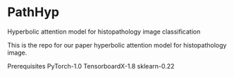 # PathHyp
Hyperbolic attention model for histopathology image classification

This is the repo for our paper hyperbolic attention model for histopathology image.

Prerequisites
PyTorch-1.0
TensorboardX-1.8
sklearn-0.22
